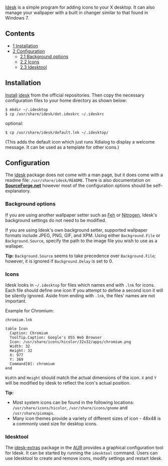 [Idesk](http://idesk.sourceforge.net/html/index.html) is a simple program for adding icons to your X desktop. It can also manage your wallpaper with a built in changer similar to that found in Windows 7.

## Contents

*   [1 Installation](#Installation)
*   [2 Configuration](#Configuration)
    *   [2.1 Background options](#Background_options)
    *   [2.2 Icons](#Icons)
    *   [2.3 Idesktool](#Idesktool)

## Installation

[Install](/index.php/Install "Install") [idesk](https://www.archlinux.org/packages/?name=idesk) from the official repositories. Then copy the necessary configuration files to your home directory as shown below:

```
$ mkdir ~/.idesktop
$ cp /usr/share/idesk/dot.ideskrc ~/.ideskrc

```

optional:

```
$ cp /usr/share/idesk/default.lnk ~/.idesktop/

```

(This adds the default icon which just runs Xdialog to display a welcome message. It can be used as a template for other icons.)

## Configuration

The [idesk](https://www.archlinux.org/packages/?name=idesk) package does not come with a man page, but it does come with a readme file: `/usr/share/idesk/README`. There is also documentation on [**SourceForge.net**](http://idesk.sourceforge.net/html/usage.html) however most of the configuration options should be self-explanatory.

### Background options

If you are using another wallpaper setter such as [Feh](/index.php/Feh "Feh") or [Nitrogen](/index.php/Nitrogen "Nitrogen"), Idesk's background settings do not need to be modified.

If you are using Idesk's own background setter, supported wallpaper formats include JPEG, PNG, GIF, and XPM. Using either `Background.File` or `Background.Source`, specify the path to the image file you wish to use as a wallaper.

**Tip:** `Background.Source` seems to take precedence over `Background.File`; however, it is ignored if `Background.Delay` is set to 0.

### Icons

Idesk looks in `~/.idesktop` for files which names end with `.lnk` for icons. Each file should define one icon If you attempt to define a second icon it will be silently ignored. Aside from ending with `.lnk`, the files' names are not important.

Example for Chromium:

 `chromium.lnk` 
```
table Icon
  Caption: Chromium
  ToolTip.Caption: Google's OSS Web Browser
  Icon: /usr/share/icons/hicolor/32x32/apps/chromium.png
  Width: 32
  Height: 32
  X: 977
  Y: 369
  Command[0]: chromium
end
```

`Width` and `Height` should match the actual dimensions of the icon. `X` and `Y` will be modified by idesk to reflect the icon's actual position.

**Tip:**

*   Most system icons can be found in the following locations: `/usr/share/icons/hicolor`, `/usr/share/icons/gnome` and `/usr/share/pixmaps`.
*   Many icon themes provide a variety of different sizes of icon - 48x48 is a commonly used size for desktop icons.

### Idesktool

The [idesk-extras](https://aur.archlinux.org/packages/idesk-extras/) package in the [AUR](/index.php/AUR "AUR") provides a graphical configuration tool for Idesk. It can be started by running the `idesktool` command. Users can use Idesktool to create and remove icons, modify settings and restart Idesk.